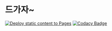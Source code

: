 # 드가자~

[![Deploy static content to Pages](https://github.com/3rd-HGMC/mordernChess/actions/workflows/deploy.yml/badge.svg)](https://github.com/3rd-HGMC/mordernChess/actions/workflows/deploy.yml)
[![Codacy Badge](https://app.codacy.com/project/badge/Grade/)](https://app.codacy.com/gh/3rd-HGMC/modernChess/dashboard?utm_source=gh&utm_medium=referral&utm_content=&utm_campaign=Badge_grade)
